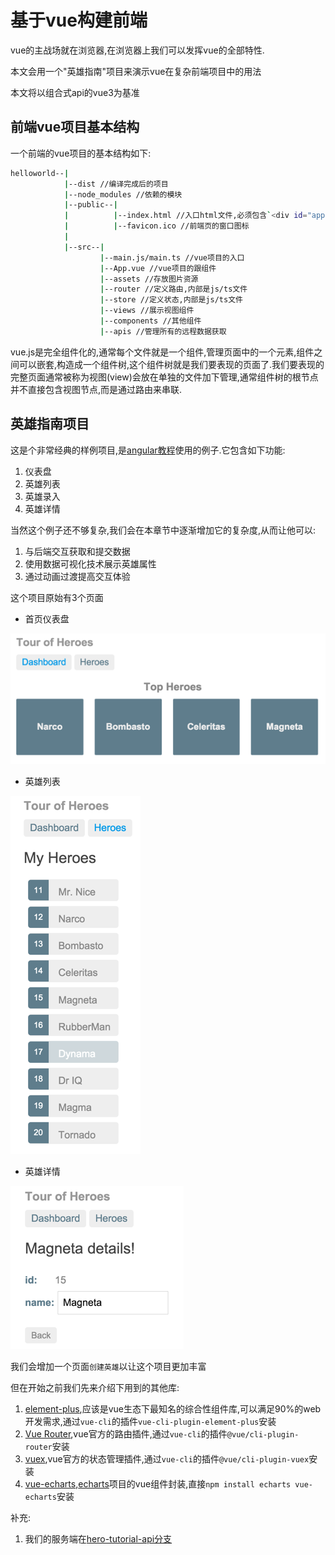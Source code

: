# 基于vue构建前端

vue的主战场就在浏览器,在浏览器上我们可以发挥vue的全部特性.

本文会用一个"英雄指南"项目来演示vue在复杂前端项目中的用法

本文将以组合式api的vue3为基准

## 前端vue项目基本结构

一个前端的vue项目的基本结构如下:

```bash
helloworld--|
            |--dist //编译完成后的项目
            |--node_modules //依赖的模块
            |--public--|
            |          |--index.html //入口html文件,必须包含`<div id="app"></div>`
            |          |--favicon.ico //前端页的窗口图标
            |
            |--src--|
                    |--main.js/main.ts //vue项目的入口
                    |--App.vue //vue项目的跟组件
                    |--assets //存放图片资源
                    |--router //定义路由,内部是js/ts文件
                    |--store //定义状态,内部是js/ts文件
                    |--views //展示视图组件
                    |--components //其他组件
                    |--apis //管理所有的远程数据获取
```

vue.js是完全组件化的,通常每个文件就是一个组件,管理页面中的一个元素,组件之间可以嵌套,构造成一个组件树,这个组件树就是我们要表现的页面了.我们要表现的完整页面通常被称为视图(view)会放在单独的文件加下管理,通常组件树的根节点并不直接包含视图节点,而是通过路由来串联.

## 英雄指南项目

这是个非常经典的样例项目,是[angular教程](https://angular.cn/tutorial)使用的例子.它包含如下功能:

1. 仪表盘
2. 英雄列表
3. 英雄录入
4. 英雄详情

当然这个例子还不够复杂,我们会在本章节中逐渐增加它的复杂度,从而让他可以:

1. 与后端交互获取和提交数据
2. 使用数据可视化技术展示英雄属性
3. 通过动画过渡提高交互体验

这个项目原始有3个页面

+ 首页仪表盘

![首页仪表盘](./source/heroes-dashboard-1.png)

+ 英雄列表

![英雄列表](./source/heroes-list-2.png)

+ 英雄详情

![英雄详情](./source/hero-details-1.png)

我们会增加一个页面`创建英雄`以让这个项目更加丰富

但在开始之前我们先来介绍下用到的其他库:

1. [element-plus](https://element-plus.gitee.io/zh-CN/component/border.html),应该是vue生态下最知名的综合性组件库,可以满足90%的web开发需求,通过`vue-cli`的插件`vue-cli-plugin-element-plus`安装
2. [Vue Router](https://next.router.vuejs.org/zh/index.html),vue官方的路由插件,通过`vue-cli`的插件`@vue/cli-plugin-router`安装
3. [vuex](https://next.vuex.vuejs.org/zh/index.html),vue官方的状态管理插件,通过`vue-cli`的插件`@vue/cli-plugin-vuex`安装
4. [vue-echarts](https://github.com/ecomfe/vue-echarts/blob/main/README.zh-Hans.md),[echarts](https://echarts.apache.org/zh/index.html)项目的vue组件封装,直接`npm install echarts vue-echarts`安装

补充:

1. 我们的服务端在[hero-tutorial-api分支](https://github.com/hsz1273327/TutorialForFront-EndWeb/tree/hero-tutorial-api)
